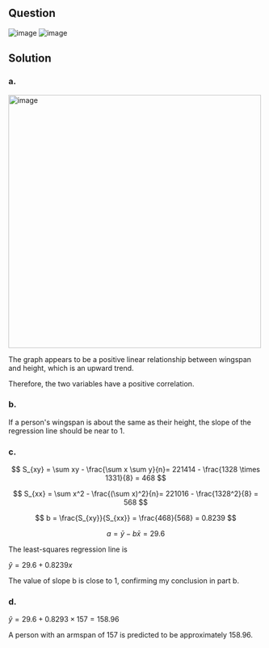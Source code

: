 ## Question

![image](https://github.com/user-attachments/assets/2987c6b7-aab1-44f3-99cb-1957ed296df2)
![image](https://github.com/user-attachments/assets/60042202-b61c-48c9-b980-0a4a2a638d25)

## Solution

### a.

<img width="500" alt="image" src=https://github.com/user-attachments/assets/3a299b68-ccd0-415c-992c-7a009a14dcba>

The graph appears to be a positive linear relationship between wingspan and height, which is an upward trend.

Therefore, the two variables have a positive correlation.

### b.

If a person's wingspan is about the same as their height, the slope of the regression line should be near to 1.

### c.

$$
S_{xy} = \sum xy - \frac{\sum x \sum y}{n}= 221414 - \frac{1328 \times 1331}{8} = 468
$$

$$
S_{xx} = \sum x^2 - \frac{(\sum x)^2}{n}= 221016 - \frac{1328^2}{8} = 568
$$

$$
b = \frac{S_{xy}}{S_{xx}} = \frac{468}{568} = 0.8239
$$

$$
a = \bar{y} - b\bar{x} = 29.6
$$

The least-squares regression line is

$\hat{y} = 29.6 + 0.8239x$  

The value of slope b is close to 1, confirming my conclusion in part b.

### d.

$\hat{y} = 29.6 + 0.8293 \times 157 = 158.96$  

A person with an armspan of 157 is predicted to be approximately 158.96.

